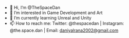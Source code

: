 - 👋 Hi, I’m @TheSpaceDan
- 👀 I’m interested in Game Development and Art
- 🌱 I’m currently learning Unreal and Unity
- 📫 How to reach me: Twitter: @thespacedan | Instagram: @the.space.dan | Email: daniyalrana2002@gmail.com

<!---
TheSpaceDan/TheSpaceDan is a ✨ special ✨ repository because its `README.md` (this file) appears on your GitHub profile.
You can click the Preview link to take a look at your changes.
